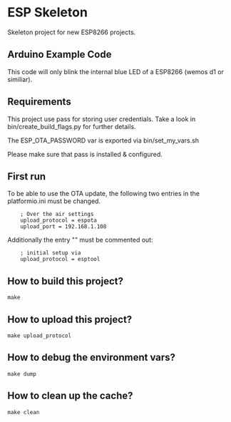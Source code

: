 # ESP Skeleton

Skeleton project for new ESP8266 projects.

## Arduino Example Code

This code will only blink the internal blue LED of a ESP8266 (wemos d1 or similiar).

## Requirements

This project use pass for storing user credentials.
Take a look in bin/create_build_flags.py for further details.

The ESP_OTA_PASSWORD var is exported via bin/set_my_vars.sh

Please make sure that pass is installed & configured.

## First run

To be able to use the OTA update, the following two entries
in the platformio.ini must be changed.

        ; Over the air settings
        upload_protocol = espota
        upload_port = 192.168.1.108

Additionally the entry "" must be commented out:

        ; initial setup via
        upload_protocol = esptool

## How to build this project?

    make

## How to upload this project?

    make upload_protocol

## How to debug the environment vars?

    make dump

## How to clean up the cache?

    make clean
